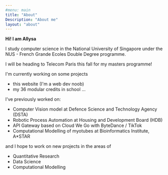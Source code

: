 ```yaml
---
#menu: main
title: "About"
Description: "About me"
layout: "about"
---
```


**Hi! I am Allysa**

I study computer science in the National University of Singapore under the NUS - French Grande Ecoles Double Degree programme. 

I will be heading to Telecom Paris this fall for my masters programme!

I'm currently working on some projects
- this website (I'm a web dev noob)
- my 36 modular credits in school ...

I've previously worked on:
- Computer Vision model at Defence Science and Technology Agency (DSTA) 
- Robotic Process Automation at Housing and Development Board (HDB)
- API Gateway based on Cloud We Go with ByteDance / TikTok
- Computational Modelling of myotubes at Bioinformatics Institute, A\*STAR

and I hope to work on new projects in the areas of
- Quantitative Research
- Data Science
- Computational Modelling

